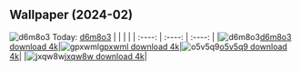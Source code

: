 ## Wallpaper (2024-02)
![d6m8o3](https://w.wallhaven.cc/full/d6/wallhaven-d6m8o3.png) Today: [d6m8o3](https://th.wallhaven.cc/small/d6/d6m8o3.jpg)
|      |      |      |
| :----: | :----: | :----: |
|![d6m8o3](https://th.wallhaven.cc/small/d6/d6m8o3.jpg)[d6m8o3 download 4k](https://wallhaven.cc/w/d6m8o3)|![gpxwml](https://th.wallhaven.cc/small/gp/gpxwml.jpg)[gpxwml download 4k](https://wallhaven.cc/w/gpxwml)|![o5v5q9](https://th.wallhaven.cc/small/o5/o5v5q9.jpg)[o5v5q9 download 4k](https://wallhaven.cc/w/o5v5q9)|
|![jxqw8w](https://th.wallhaven.cc/small/jx/jxqw8w.jpg)[jxqw8w download 4k](https://wallhaven.cc/w/jxqw8w)|